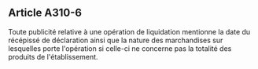 Article A310-6
----
Toute publicité relative à une opération de liquidation mentionne la date du
récépissé de déclaration ainsi que la nature des marchandises sur lesquelles
porte l'opération si celle-ci ne concerne pas la totalité des produits de
l'établissement.
